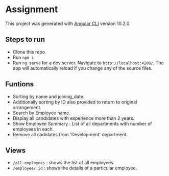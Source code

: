 # Assignment

This project was generated with [Angular CLI](https://github.com/angular/angular-cli) version 10.2.0.

## Steps to run

- Clone this repo.
- Run `npm i`
- Run `ng serve` for a dev server. Navigate to `http://localhost:4200/`. The app will automatically reload if you change any of the source files.


## Funtions

- Sorting by name and joining_date.
- Additionally sorting by ID also provided to return to original arrangement.
- Search by Employee name.
- Display all candidates with experience more than 2 years.
- Show Employee Summary : List of all departments with number of employees in each.
- Remove all cadidates from 'Development' department.

## Views

- `/all-employees` : shows the list of all employees.
- `/employee/:id` : shows the details of a particular employee.

